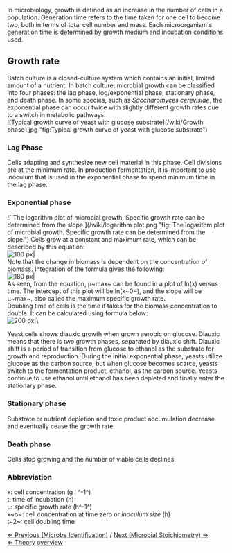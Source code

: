 In microbiology, growth is defined as an increase in the number of cells
in a population. Generation time refers to the time taken for one cell
to become two, both in terms of total cell number and mass. Each
microorganism's generation time is determined by growth medium and
incubation conditions used.

Growth rate
-----------

Batch culture is a closed-culture system which contains an initial,
limited amount of a nutrient. In batch culture, microbial growth can be
classified into four phases: the lag phase, log/exponential phase,
stationary phase, and death phase. In some species, such as
*Saccharomyces cerevisiae*, the exponential phase can occur twice with
slightly different growth rates due to a switch in metabolic pathways.\
![Typical growth curve of yeast with glucose
substrate](/wiki/Growth phase1.jpg "fig:Typical growth curve of yeast with glucose substrate")

### Lag Phase

Cells adapting and synthesize new cell material in this phase. Cell
divisions are at the minimum rate. In production fermentation, it is
important to use inoculum that is used in the exponential phase to spend
minimum time in the lag phase.

### Exponential phase

![ The logarithm plot of microbial growth. Specific growth rate can be
determined from the
slope.](/wiki/logarithm plot.png "fig: The logarithm plot of microbial growth. Specific growth rate can be determined from the slope.")
Cells grow at a constant and maximum rate, which can be described by
this equation:\
![100 px|](/wiki/Diff_equation.jpg "fig:100 px|")\
Note that the change in biomass is dependent on the concentration of
biomass. Integration of the formula gives the following:\
![180 px|](/wiki/Growth_equation.jpg "fig:180 px|")\
As seen, from the equation, μ~max~ can be found in a plot of ln(x)
versus time. The intercept of this plot will be ln(x~0~), and the slope
will be μ~max~, also called the maximum specific growth rate.\
 Doubling time of cells is the time it takes for the biomass
concentration to double. It can be calculated using formula below:\
![200 px|](/wiki/Double_equation.jpg "fig:200 px|")\

Yeast cells shows diauxic growth when grown aerobic on glucose. Diauxic
means that there is two growth phases, separated by diauxic shift.
Diauxic shift is a period of transition from glucose to ethanol as the
substrate for growth and reproduction. During the initial exponential
phase, yeasts utilize glucose as the carbon source, but when glucose
becomes scarce, yeasts switch to the fermentation product, ethanol, as
the carbon source. Yeasts continue to use ethanol until ethanol has been
depleted and finally enter the stationary phase.

### Stationary phase

Substrate or nutrient depletion and toxic product accumulation decrease
and eventually cease the growth rate.

### Death phase

Cells stop growing and the number of viable cells declines.

### Abbreviation

x: cell concentration (g l ^-1^)\
t: time of incubation (h)\
μ: specific growth rate (h^-1^)\
x~o~: cell concentration at time zero or *inoculum size* (h)\
t~2~: cell doubling time

[⇐ Previous (Microbe Identification)](/wiki/Microbe_Identification "wikilink")
/ [Next (Microbial Stoichiometry)
⇒](/wiki/Microbial_Stoichiometry "wikilink")\
 [⇐ Theory overview](/wiki/Fermentation_Case "wikilink")

